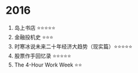 # 2016

1. 岛上书店 ⭐⭐⭐⭐⭐
2. 金融投机史 ⭐⭐⭐
3. 时寒冰说未来二十年经济大趋势（现实篇）⭐⭐⭐⭐⭐
4. 股票作手回忆录 ⭐⭐⭐⭐⭐
5. The 4-Hour Work Week ⭐⭐
